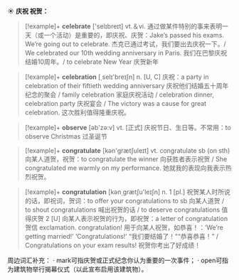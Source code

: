 ☀ <span class="category">**庆祝 祝贺：**</span>
>[!example]+ <span class="vocabulary">**celebrate**</span> ['selɪbreɪt] 
> <span class="definition">vt.＆vi. 通过做某件特别的事来表明一天（或一个活动）是重要的，即庆祝、庆贺：</span>Jake’s passed his exams. We’re going out to celebrate. 杰克已通过考试，我们要出去庆祝一下。/ We celebrated our 10th wedding anniversary in Paris. 我们在巴黎庆祝结婚10周年。/ to celebrate New Year 庆贺新年

>[!example]+ <span class="vocabulary">**celebration**</span> [͵selɪ'breɪʃn] 
> <span class="definition">n. [U, C] 庆祝：</span>a party in celebration of their fiftieth wedding anniversary 庆祝他们结婚五十周年纪念的聚会 / family celebration 家庭庆祝活动 / celebration dinner, celebration party 庆祝宴会 / The victory was a cause for great celebration. 这次胜利值得隆重庆祝。

>[!example]+ <span class="vocabulary">**observe**</span> [əb'zə:v] 
> <span class="definition">vt. [正式] 庆祝节日、生日等。不常用：</span>to observe Christmas 过圣诞节

>[!example]+ <span class="vocabulary">**congratulate**</span> [kən'ɡrætʃuleɪt] 
> <span class="definition">vt. congratulate sb (on sth) 向某人道贺，祝贺：</span>to congratulate the winner 向获胜者表示祝贺 / She congratulated me warmly on my performance. 她就我的表现向我表示热烈祝贺。

>[!example]+ <span class="vocabulary">**congratulation**</span> [kən͵ɡrætʃu'leɪʃn] 
> <span class="definition">n. 1 [pl.] 祝贺某人时所说的话，即祝词，贺词：</span>to offer your congratulations to sb 向某人道贺 / to shout congratulations 喊出祝贺的话 / to deserve congratulations 值得庆贺 <span class="definition">2 [U] 向某人表示祝贺的行为，即祝贺：</span>a letter of congratulation 贺信 <span class="definition">exclamation. congratulation! 用于向某人祝贺，如恭喜！：</span>‘We’re getting married!’ ‘Congratulations!’ “我们要结婚了！”“恭喜恭喜！” / Congratulations on your exam results! 祝贺你考出了好成绩！

周边词汇补充：
· mark可指庆贺或正式纪念你认为重要的一次事件；
· open可指为建筑物举行揭幕仪式（以此宣布启用该建筑物）。
